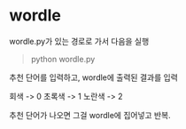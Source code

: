 # wordle

wordle.py가 있는 경로로 가서 다음을 실행
> python wordle.py

추천 단어를 입력하고, wordle에 출력된 결과를 입력

회색 -> 0
초록색 -> 1
노란색 -> 2

추천 단어가 나오면 그걸 wordle에 집어넣고 반복.